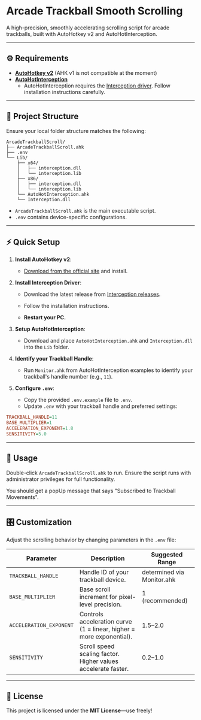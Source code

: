 # Arcade Trackball Smooth Scrolling

A high-precision, smoothly accelerating scrolling script for arcade trackballs, built with AutoHotkey v2 and AutoHotInterception.

---

## ⚙️ Requirements

- **[AutoHotkey v2](https://www.autohotkey.com/)** (AHK v1 is not compatible at the moment)
- **[AutoHotInterception](https://github.com/evilC/AutoHotInterception)**
  - AutoHotInterception requires the [Interception driver](https://github.com/oblitum/Interception/releases). Follow installation instructions carefully.

---

## 📂 Project Structure

Ensure your local folder structure matches the following:

```
ArcadeTrackballScroll/
├── ArcadeTrackballScroll.ahk
├── .env
└── Lib/
    ├── x64/
    │   ├── interception.dll
    │   └── interception.lib
    ├── x86/
    │   ├── interception.dll
    │   └── interception.lib
    └── AutoHotInterception.ahk
    └── Interception.dll
```

- `ArcadeTrackballScroll.ahk` is the main executable script.
- `.env` contains device-specific configurations.

---

## ⚡ Quick Setup

1. **Install AutoHotkey v2**:
   - [Download from the official site](https://www.autohotkey.com/) and install.

2. **Install Interception Driver**:
   - Download the latest release from [Interception releases](https://github.com/oblitum/Interception/releases).
   - Follow the installation instructions.

   - **Restart your PC.**

3. **Setup AutoHotInterception**:
   - Download and place `AutoHotInterception.ahk` and `Interception.dll` into the `Lib` folder.

4. **Identify your Trackball Handle**:
   - Run `Monitor.ahk` from AutoHotInterception examples to identify your trackball's handle number (e.g., `11`).

5. **Configure `.env`**:
   - Copy the provided `.env.example` file to `.env`.
   - Update `.env` with your trackball handle and preferred settings:

```ini
TRACKBALL_HANDLE=11
BASE_MULTIPLIER=1
ACCELERATION_EXPONENT=1.8
SENSITIVITY=5.0
```

---

## 🚀 Usage

Double-click `ArcadeTrackballScroll.ahk` to run. Ensure the script runs with administrator privileges for full functionality.

You should get a popUp message that says "Subscribed to Trackball Movements".

---

## 🎛️ Customization

Adjust the scrolling behavior by changing parameters in the `.env` file:

| Parameter              | Description                                       | Suggested Range |
|------------------------|---------------------------------------------------|-----------------|
| `TRACKBALL_HANDLE`     | Handle ID of your trackball device.               | determined via Monitor.ahk |
| `BASE_MULTIPLIER`      | Base scroll increment for pixel-level precision.  | 1 (recommended) |
| `ACCELERATION_EXPONENT`| Controls acceleration curve (1 = linear, higher = more exponential). | 1.5–2.0 |
| `SENSITIVITY`          | Scroll speed scaling factor. Higher values accelerate faster. | 0.2–1.0 |

---

## 📜 License

This project is licensed under the **MIT License**—use freely!

